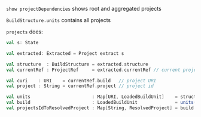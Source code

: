 `show projectDependencies` shows root and aggregated projects

`BuildStructure.units` contains all projects

`projects` does:

```scala
val s: State

val extracted: Extracted = Project extract s

val structure  : BuildStructure = extracted.structure
val currentRef : ProjectRef     = extracted.currentRef // current project ref

val curi    : URI    = currentRef.build   // project URI
val project : String = currentRef.project // project id

val units                       : Map[URI, LoadedBuildUnit]    = structure.units
val build                       : LoadedBuildUnit              = units(curi)
val projectsIdToResolvedProject : Map[String, ResolvedProject] = build.defined
```
